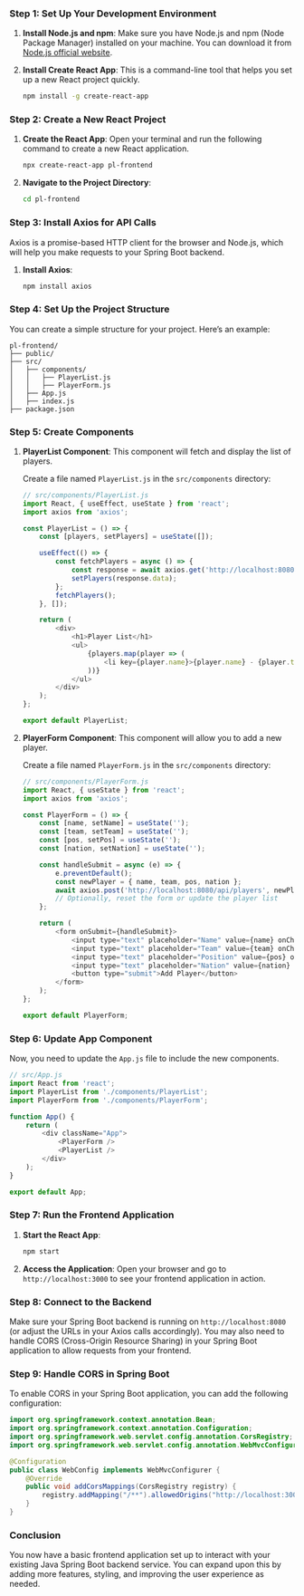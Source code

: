 ### Step 1: Set Up Your Development Environment

1. **Install Node.js and npm**: Make sure you have Node.js and npm (Node Package Manager) installed on your machine. You can download it from [Node.js official website](https://nodejs.org/).

2. **Install Create React App**: This is a command-line tool that helps you set up a new React project quickly.
   ```bash
   npm install -g create-react-app
   ```

### Step 2: Create a New React Project

1. **Create the React App**: Open your terminal and run the following command to create a new React application.
   ```bash
   npx create-react-app pl-frontend
   ```

2. **Navigate to the Project Directory**:
   ```bash
   cd pl-frontend
   ```

### Step 3: Install Axios for API Calls

Axios is a promise-based HTTP client for the browser and Node.js, which will help you make requests to your Spring Boot backend.

1. **Install Axios**:
   ```bash
   npm install axios
   ```

### Step 4: Set Up the Project Structure

You can create a simple structure for your project. Here’s an example:

```
pl-frontend/
├── public/
├── src/
│   ├── components/
│   │   ├── PlayerList.js
│   │   ├── PlayerForm.js
│   ├── App.js
│   ├── index.js
├── package.json
```

### Step 5: Create Components

1. **PlayerList Component**: This component will fetch and display the list of players.

   Create a file named `PlayerList.js` in the `src/components` directory:

   ```javascript
   // src/components/PlayerList.js
   import React, { useEffect, useState } from 'react';
   import axios from 'axios';

   const PlayerList = () => {
       const [players, setPlayers] = useState([]);

       useEffect(() => {
           const fetchPlayers = async () => {
               const response = await axios.get('http://localhost:8080/api/players'); // Adjust the URL as needed
               setPlayers(response.data);
           };
           fetchPlayers();
       }, []);

       return (
           <div>
               <h1>Player List</h1>
               <ul>
                   {players.map(player => (
                       <li key={player.name}>{player.name} - {player.team}</li>
                   ))}
               </ul>
           </div>
       );
   };

   export default PlayerList;
   ```

2. **PlayerForm Component**: This component will allow you to add a new player.

   Create a file named `PlayerForm.js` in the `src/components` directory:

   ```javascript
   // src/components/PlayerForm.js
   import React, { useState } from 'react';
   import axios from 'axios';

   const PlayerForm = () => {
       const [name, setName] = useState('');
       const [team, setTeam] = useState('');
       const [pos, setPos] = useState('');
       const [nation, setNation] = useState('');

       const handleSubmit = async (e) => {
           e.preventDefault();
           const newPlayer = { name, team, pos, nation };
           await axios.post('http://localhost:8080/api/players', newPlayer); // Adjust the URL as needed
           // Optionally, reset the form or update the player list
       };

       return (
           <form onSubmit={handleSubmit}>
               <input type="text" placeholder="Name" value={name} onChange={(e) => setName(e.target.value)} required />
               <input type="text" placeholder="Team" value={team} onChange={(e) => setTeam(e.target.value)} required />
               <input type="text" placeholder="Position" value={pos} onChange={(e) => setPos(e.target.value)} required />
               <input type="text" placeholder="Nation" value={nation} onChange={(e) => setNation(e.target.value)} required />
               <button type="submit">Add Player</button>
           </form>
       );
   };

   export default PlayerForm;
   ```

### Step 6: Update App Component

Now, you need to update the `App.js` file to include the new components.

```javascript
// src/App.js
import React from 'react';
import PlayerList from './components/PlayerList';
import PlayerForm from './components/PlayerForm';

function App() {
    return (
        <div className="App">
            <PlayerForm />
            <PlayerList />
        </div>
    );
}

export default App;
```

### Step 7: Run the Frontend Application

1. **Start the React App**:
   ```bash
   npm start
   ```

2. **Access the Application**: Open your browser and go to `http://localhost:3000` to see your frontend application in action.

### Step 8: Connect to the Backend

Make sure your Spring Boot backend is running on `http://localhost:8080` (or adjust the URLs in your Axios calls accordingly). You may also need to handle CORS (Cross-Origin Resource Sharing) in your Spring Boot application to allow requests from your frontend.

### Step 9: Handle CORS in Spring Boot

To enable CORS in your Spring Boot application, you can add the following configuration:

```java
import org.springframework.context.annotation.Bean;
import org.springframework.context.annotation.Configuration;
import org.springframework.web.servlet.config.annotation.CorsRegistry;
import org.springframework.web.servlet.config.annotation.WebMvcConfigurer;

@Configuration
public class WebConfig implements WebMvcConfigurer {
    @Override
    public void addCorsMappings(CorsRegistry registry) {
        registry.addMapping("/**").allowedOrigins("http://localhost:3000");
    }
}
```

### Conclusion

You now have a basic frontend application set up to interact with your existing Java Spring Boot backend service. You can expand upon this by adding more features, styling, and improving the user experience as needed.